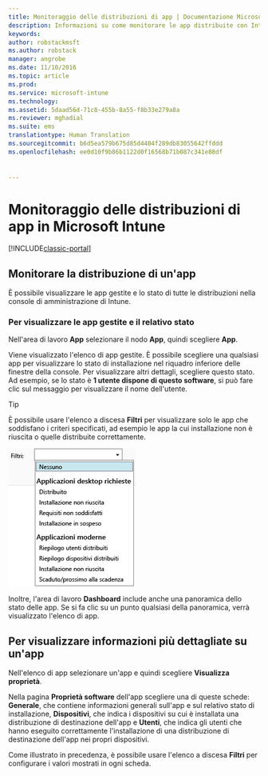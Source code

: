 ```yaml
---
title: Monitoraggio delle distribuzioni di app | Documentazione Microsoft
description: Informazioni su come monitorare le app distribuite con Intune.
keywords: 
author: robstackmsft
ms.author: robstack
manager: angrobe
ms.date: 11/10/2016
ms.topic: article
ms.prod: 
ms.service: microsoft-intune
ms.technology: 
ms.assetid: 5daad56d-71c8-455b-8a55-f8b33e279a8a
ms.reviewer: mghadial
ms.suite: ems
translationtype: Human Translation
ms.sourcegitcommit: b6d5ea579b675d85d4404f289db83055642ffddd
ms.openlocfilehash: ee0d10f9b86b1122d0f16568b71b087c341e88df


---
```



# <a name="monitor-app-deployments-in-microsoft-intune"></a>Monitoraggio delle distribuzioni di app in Microsoft Intune

[!INCLUDE[classic-portal](../includes/classic-portal.md)]

## <a name="monitor-an-app-deployment"></a>Monitorare la distribuzione di un'app
È possibile visualizzare le app gestite e lo stato di tutte le distribuzioni nella console di amministrazione di Intune. <!---App status is displayed in real-time. You don't have to wait for the device to check-in before you can see this.--->

### <a name="to-view-apps-that-you-manage-and-their-status"></a>Per visualizzare le app gestite e il relativo stato
Nell'area di lavoro **App** selezionare il nodo **App**, quindi scegliere **App**.

Viene visualizzato l'elenco di app gestite. È possibile scegliere una qualsiasi app per visualizzare lo stato di installazione nel riquadro inferiore delle finestre della console. Per visualizzare altri dettagli, scegliere questo stato. Ad esempio, se lo stato è **1 utente dispone di questo software**, si può fare clic sul messaggio per visualizzare il nome dell'utente.

> [!TIP]
> È possibile usare l'elenco a discesa **Filtri** per visualizzare solo le app che soddisfano i criteri specificati, ad esempio le app la cui installazione non è riuscita o quelle distribuite correttamente.
>
> ![Esempio di filtri per app](./media/app-filters.png)

Inoltre, l'area di lavoro **Dashboard** include anche una panoramica dello stato delle app. Se si fa clic su un punto qualsiasi della panoramica, verrà visualizzato l'elenco di app.

## <a name="to-view-more-detailed-information-about-an-app"></a>Per visualizzare informazioni più dettagliate su un'app
Nell'elenco di app selezionare un'app e quindi scegliere **Visualizza proprietà**.

Nella pagina **Proprietà software** dell'app scegliere una di queste schede: **Generale**, che contiene informazioni generali sull'app e sul relativo stato di installazione, **Dispositivi**, che indica i dispositivi su cui è installata una distribuzione di destinazione dell'app e **Utenti**, che indica gli utenti che hanno eseguito correttamente l'installazione di una distribuzione di destinazione dell'app nei propri dispositivi.

Come illustrato in precedenza, è possibile usare l'elenco a discesa **Filtri** per configurare i valori mostrati in ogni scheda.



<!--HONumber=Dec16_HO2-->


